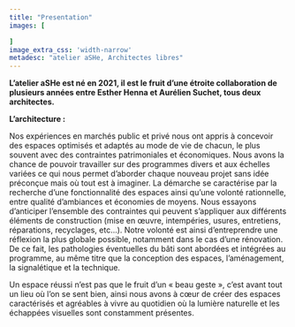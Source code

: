```yaml
---
title: "Presentation"
images: [

]
image_extra_css: 'width-narrow'
metadesc: "atelier aSHe, Architectes libres"
---
```


**L’atelier aSHe est né en 2021, il est le fruit d’une étroite collaboration de plusieurs années entre Esther Henna et Aurélien Suchet, tous deux architectes.**   



**L’architecture :**

Nos expériences en marchés public et privé nous ont appris à concevoir des espaces optimisés et adaptés au mode de vie de chacun, le plus souvent avec des contraintes patrimoniales et économiques. Nous avons la chance de pouvoir travailler sur des programmes divers et aux échelles variées ce qui nous permet d’aborder chaque nouveau projet sans idée préconçue mais où tout est à imaginer. La démarche se caractérise par la recherche d’une fonctionnalité des espaces ainsi qu’une volonté rationnelle, entre qualité d’ambiances et économies de moyens. Nous essayons d’anticiper l’ensemble des contraintes qui peuvent s’appliquer aux différents éléments de construction (mise en œuvre, intempéries, usures, entretiens, réparations, recyclages, etc…). Notre volonté est ainsi d’entreprendre une réflexion la plus globale possible, notamment dans le cas d’une rénovation. De ce fait, les pathologies éventuelles du bâti sont abordées et intégrées au programme, au même titre que la conception des espaces, l’aménagement, la signalétique et la technique. 

Un espace réussi n’est pas que le fruit d’un « beau geste », c’est avant tout un lieu où l’on se sent bien, ainsi nous avons à cœur de créer des espaces caractérisés et agréables à vivre au quotidien où la lumière naturelle et les échappées visuelles sont constamment présentes.

